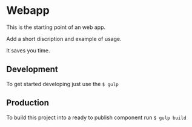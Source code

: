 # Webapp 
This is the starting point of an web app.

Add a short discription and example of usage.


It saves you time.




## Development
To get started developing just use the ````$ gulp````


## Production
To build this project into a ready to publish component run ````$ gulp build````

